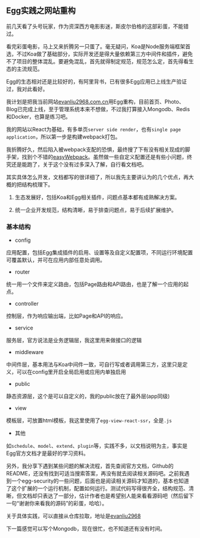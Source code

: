 ## Egg实践之网站重构

前几天看了头号玩家，作为资深西方电影影迷，斯皮尔伯格的这部彩蛋，不能错过。

看完彩蛋电影，马上又来折腾另一只蛋了。毫无疑问，Koa是Node服务端框架首选，不过Koa做了基础部分，实际开发还是得大量依赖第三方中间件和插件，避免不了项目的整体混乱。要避免混乱，首先就得制定规范，规范怎么定，首先得看生态的主流规范。

Egg的生态相对还是比较好的，有阿里背书，已有很多Egg应用已上线生产验证过，我对此看好。

我计划是把我当前网站[evanliu2968.com.cn](http://evanliu2968.com.cn)用Egg重构，目前首页、Photo、Blog已完成上线，至于管理系统本来不想做，不过我打算接入Mongodb、Redis和Docker，也算是练习吧。

我的网站以React为基础，有多单页`server side render`，也有`single page application`，所以第一步是构建webpack打包。

我折腾好久，然后陷入被webpack支配的恐惧，最终搜了下有没有相关现成的脚手架，找到个不错的[easyWebpack](http://hubcarl.github.io/easywebpack/webpack/)。虽然做一些自定义配置还是有些小问题，终究还是能跑了，关于这个没有过多深入了解，自行看文档吧。

其实具体怎么开发，文档都写的很详细了，所以我先主要讲认为的几个优点，再大概的把结构梳理下。

1. 生态发展好，包括Koa和Egg相关插件，问题点基本都有成熟解决方案。

2. 统一企业开发规范，结构清晰，易于排查问题点，易于后续扩展维护。

### 基本结构

- config

应用配置，包括Egg集成插件的启用、设置等及自定义配置项，不同运行环境配置可覆盖默认，并可在应用内部任意处调用。

- router

统一用一个文件来定义路由，包括Page路由和API路由，也是了解一个应用的起点。

- controller

控制层，作为响应输出端，比如Page和API的响应。

- service

服务层，官方说法是业务逻辑层，我这里用来做接口的逻辑

- middleware

中间件层，基本用法与Koa中间件一致，可自行写或者调用第三方，这里只是定义，可以在config里开启全局启用或应用内单独启用

- public

静态资源层，这个是可以自定义的，我的public放在了最外层(app同级)

- view

模板层，可放置html模板，我这里使用了`egg-view-react-ssr`，全是`.js`

- 其他

如`schedule`、`model`、`extend`、`plugin`等，实践不多，以文档说明为主，事实是Egg官方文档才是最好的学习资料。

另外，我分享下遇到某些问题的解决流程，首先查阅官方文档，Github的README，还没有找到可适当搜索答案，再没有就去阅读相关源码吧。之前我遇到一个egg-security的一些问题，后面也是阅读相关源码才知道的，基本也知道了这个扩展的一个运行机制，配置如何运行。测试代码写得很齐全，结构规范、清晰，但文档却只表达了一部分，估计作者也是希望别人能来看看源码吧（然后留下一句“谢谢你来看我的源码”的彩蛋，哈哈）。

关于具体实践，可以直接从仓库拉取，地址是[evanliu2968](https://github.com/EvanLiu2968/evanliu2968)

下一篇感觉可以写个Mongodb，现在很忙，也不知道还有没有时间。